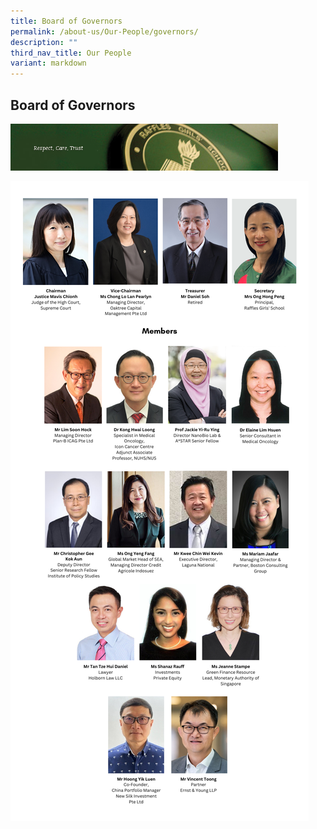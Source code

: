 ```yaml
---
title: Board of Governors
permalink: /about-us/Our-People/governors/
description: ""
third_nav_title: Our People
variant: markdown
---
```

## Board of Governors

<img src="/images/respect-care-trust.jpg" style="width:85%">

![](/images/3.png)
